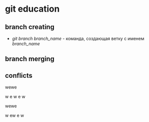 # git education
## branch creating
* *git branch branch_name* - команда, создающая ветку с именем *branch_name*
## branch merging
## conflicts

wewe

w
e
w
e
w




wewe

w
ew
e
w